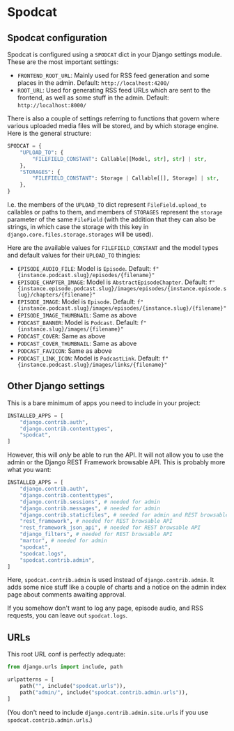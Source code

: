 # Spodcat

## Spodcat configuration

Spodcat is configured using a `SPODCAT` dict in your Django settings module. These are the most important settings:

* `FRONTEND_ROOT_URL`: Mainly used for RSS feed generation and some places in the admin. Default: `http://localhost:4200/`
* `ROOT_URL`: Used for generating RSS feed URLs which are sent to the frontend, as well as some stuff in the admin. Default: `http://localhost:8000/`

There is also a couple of settings referring to functions that govern where various uploaded media files will be stored, and by which storage engine. Here is the general structure:

```python
SPODCAT = {
    "UPLOAD_TO": {
        "FILEFIELD_CONSTANT": Callable[[Model, str], str] | str,
    },
    "STORAGES": {
        "FILEFIELD_CONSTANT": Storage | Callable[[], Storage] | str,
    },
}
```
I.e. the members of the `UPLOAD_TO` dict represent `FileField.upload_to` callables or paths to them, and members of `STORAGES` represent the `storage` parameter of the same `FileField` (with the addition that they can also be strings, in which case the storage with this key in `django.core.files.storage.storages` will be used).

Here are the available values for `FILEFIELD_CONSTANT` and the model types and default values for their `UPLOAD_TO` thingies:

* `EPISODE_AUDIO_FILE`: Model is `Episode`. Default: `f"{instance.podcast.slug}/episodes/{filename}"`
* `EPISODE_CHAPTER_IMAGE`: Model is `AbstractEpisodeChapter`. Default: `f"{instance.episode.podcast.slug}/images/episodes/{instance.episode.slug}/chapters/{filename}"`
* `EPISODE_IMAGE`: Model is `Episode`. Default: `f"{instance.podcast.slug}/images/episodes/{instance.slug}/{filename}"`
* `EPISODE_IMAGE_THUMBNAIL`: Same as above
* `PODCAST_BANNER`: Model is `Podcast`. Default: `f"{instance.slug}/images/{filename}"`
* `PODCAST_COVER`: Same as above
* `PODCAST_COVER_THUMBNAIL`: Same as above
* `PODCAST_FAVICON`: Same as above
* `PODCAST_LINK_ICON`: Model is `PodcastLink`. Default: `f"{instance.podcast.slug}/images/links/{filename}"`

## Other Django settings

This is a bare minimum of apps you need to include in your project:

```python
INSTALLED_APPS = [
    "django.contrib.auth",
    "django.contrib.contenttypes",
    "spodcat",
]
```
However, this will _only_ be able to run the API. It will not allow you to use the admin or the Django REST Framework browsable API. This is probably more what you want:

```python
INSTALLED_APPS = [
    "django.contrib.auth",
    "django.contrib.contenttypes",
    "django.contrib.sessions", # needed for admin
    "django.contrib.messages", # needed for admin
    "django.contrib.staticfiles", # needed for admin and REST browsable API
    "rest_framework", # needed for REST browsable API
    "rest_framework_json_api", # needed for REST browsable API
    "django_filters", # needed for REST browsable API
    "martor", # needed for admin
    "spodcat",
    "spodcat.logs",
    "spodcat.contrib.admin",
]
```
Here, `spodcat.contrib.admin` is used instead of `django.contrib.admin`. It adds some nice stuff like a couple of charts and a notice on the admin index page about comments awaiting approval.

If you somehow don't want to log any page, episode audio, and RSS requests, you can leave out `spodcat.logs`.

## URLs

This root URL conf is perfectly adequate:

```python
from django.urls import include, path

urlpatterns = [
    path("", include("spodcat.urls")),
    path("admin/", include("spodcat.contrib.admin.urls")),
]
```
(You don't need to include `django.contrib.admin.site.urls` if you use `spodcat.contrib.admin.urls`.)
